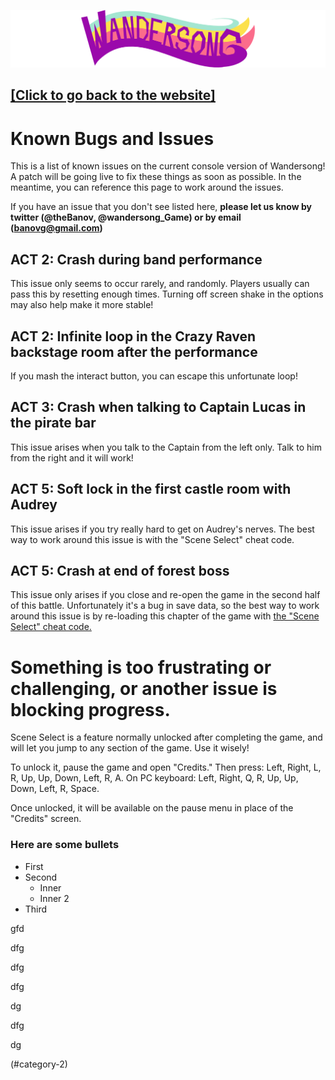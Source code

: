 [![WANDERSONG logo](_logo_smol2.png)](http://wanderso.ng)
## [[Click to go back to the website]](http://wanderso.ng)
# Known Bugs and Issues
This is a list of known issues on the current console version of Wandersong! A patch will be going live to fix these things as soon as possible. In the meantime, you can reference this page to work around the issues. 

If you have an issue that you don't see listed here, **please let us know by twitter (@theBanov, @wandersong_Game) or by email (banovg@gmail.com)**

## ACT 2: Crash during band performance
This issue only seems to occur rarely, and randomly. Players usually can pass this by resetting enough times. Turning off screen shake in the options may also help make it more stable!

## ACT 2: Infinite loop in the Crazy Raven backstage room after the performance
If you mash the interact button, you can escape this unfortunate loop! 

## ACT 3: Crash when talking to Captain Lucas in the pirate bar
This issue arises when you talk to the Captain from the left only. Talk to him from the right and it will work!

## ACT 5: Soft lock in the first castle room with Audrey
This issue arises if you try really hard to get on Audrey's nerves. The best way to work around this issue is with the "Scene Select" cheat code. 

## ACT 5: Crash at end of forest boss
This issue only arises if you close and re-open the game in the second half of this battle. Unfortunately it's a bug in save data, so the best way to work around this issue is by re-loading this chapter of the game with [the "Scene Select" cheat code.](#Something-is-too-frustrating-or-challenging,-or-another-issue-is-blocking-progress.)

# Something is too frustrating or challenging, or another issue is blocking progress.
Scene Select is a feature normally unlocked after completing the game, and will let you jump to any section of the game. Use it wisely!

To unlock it, pause the game and open "Credits." Then press: Left, Right, L, R, Up, Up, Down, Left, R, A.
On PC keyboard: Left, Right, Q, R, Up, Up, Down, Left, R, Space.

Once unlocked, it will be available on the pause menu in place of the "Credits" screen.

### Here are some bullets
* First
* Second
  * Inner
  * Inner 2
* Third


gfd

dfg


dfg




dfg





dg




dfg



dg


(#category-2)
